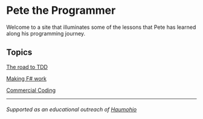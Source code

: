 # Pete the Programmer

Welcome to a site that illuminates some of the lessons that Pete has learned along his programming journey.

## Topics

[The road to TDD](/road-to-tdd/)

[Making F# work](/fsharp/)

[Commercial Coding](/commercial-coding/)




---
###### Supported as an educational outreach of [Haumohio](http://haumohio.com)
